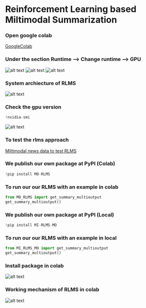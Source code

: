 # Reinforcement Learning based Miltimodal Summarization 

### Open google colab
[GoogleColab](https://colab.research.google.com/)

###  Under the section Runtime --> Change runtime --> GPU

![alt text](https://github.com/PhaniSiginamsetty/RLMS/blob/main/img/Screenshot%20(329).png)
![alt text](https://github.com/PhaniSiginamsetty/RLMS/blob/main/img/Screenshot%20(330).png)
![alt text](https://github.com/PhaniSiginamsetty/RLMS/blob/main/img/Screenshot%20(331).png)

###  System archiecture of RLMS
![alt text](https://github.com/PhaniSiginamsetty/RLMS/blob/main/img/mainarc-crop.jpg)

###  Check the gpu version
```python
!nvidia-smi
```



![alt text](https://github.com/PhaniSiginamsetty/RLMS/blob/main/img/Screenshot%20(333).png)

###  To test the rlms approach
[Miltimodal news data to test RLMS](https://www.voanews.com/)

### We publish our own package at PyPI (Colab)
```python
!pip install MO-RLMS
```

### To run our our RLMS with an example in colab
```python
from MO_RLMS import get_summary_multioutput
get_summary_multioutput()
```
### We publish our own package at PyPI (Local)
```python
!pip install MI-RLMS-MO
```
### To run our our RLMS with an example in local
```python
from MI_RLMS_MO import get_summary_multioutput
get_summary_multioutput()

```


###  Install package in colab

![alt text](https://github.com/PhaniSiginamsetty/RLMS/blob/main/img/Screenshot%202022-12-20%2019.22.47.png)

###  Working mechanism of RLMS in colab

![alt text](https://github.com/PhaniSiginamsetty/RLMS/blob/main/img/Screenshot%202022-12-20%2019.23.59(2).png)





